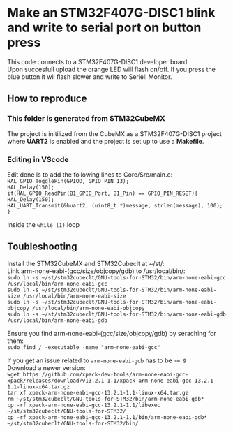 # Make an STM32F407G-DISC1 blink and write to serial port on button press

This code connects to a STM32F407G-DISC1 developer board.  
Upon succesfull upload the orange LED will flash on/off. If you press the blue button it wil flash slower and write to Seriell Monitor.  

## How to reproduce

### This folder is generated from STM32CubeMX

The project is initilized from the CubeMX as a STM32F407G-DISC1 project where **UART2** is enabled and the project is set up to use a **Makefile**.  

### Editing in VScode

Edit done is to add the following lines to Core/Src/main.c:  
`HAL_GPIO_TogglePin(GPIOD, GPIO_PIN_13);`  
`HAL_Delay(150);`  
`if(HAL_GPIO_ReadPin(B1_GPIO_Port, B1_Pin) == GPIO_PIN_RESET){`  
    `HAL_Delay(150);`  
    `HAL_UART_Transmit(&huart2, (uint8_t *)message, strlen(message), 100);`  
`}`  

Inside the `while (1)` loop

## Toubleshooting

Install the STM32CubeMX and STM32Cubeclt at ~/st/:  
Link arm-none-eabi-(gcc/size/objcopy/gdb) to /usr/local/bin/:  
`sudo ln -s ~/st/stm32cubeclt/GNU-tools-for-STM32/bin/arm-none-eabi-gcc /usr/local/bin/arm-none-eabi-gcc`  
`sudo ln -s ~/st/stm32cubeclt/GNU-tools-for-STM32/bin/arm-none-eabi-size /usr/local/bin/arm-none-eabi-size`  
`sudo ln -s ~/st/stm32cubeclt/GNU-tools-for-STM32/bin/arm-none-eabi-objcopy /usr/local/bin/arm-none-eabi-objcopy`  
`sudo ln -s ~/st/stm32cubeclt/GNU-tools-for-STM32/bin/arm-none-eabi-gdb /usr/local/bin/arm-none-eabi-gdb`

Ensure you find arm-none-eabi-(gcc/size/objcopy/gdb) by seraching for them:  
`sudo find / -executable -name "arm-none-eabi-gcc"`  

If you get an issue related to `arm-none-eabi-gdb` has to be `>= 9`  
Download a newer version:  
`wget https://github.com/xpack-dev-tools/arm-none-eabi-gcc-xpack/releases/download/v13.2.1-1.1/xpack-arm-none-eabi-gcc-13.2.1-1.1-linux-x64.tar.gz`  
`tar xf xpack-arm-none-eabi-gcc-13.2.1-1.1-linux-x64.tar.gz`  
`rm ~/st/stm32cubeclt/GNU-tools-for-STM32/bin/arm-none-eabi-gdb*`  
`cp -rf xpack-arm-none-eabi-gcc-13.2.1-1.1/libexec ~/st/stm32cubeclt/GNU-tools-for-STM32/`  
`cp -rf xpack-arm-none-eabi-gcc-13.2.1-1.1/bin/arm-none-eabi-gdb* ~/st/stm32cubeclt/GNU-tools-for-STM32/bin/`  
